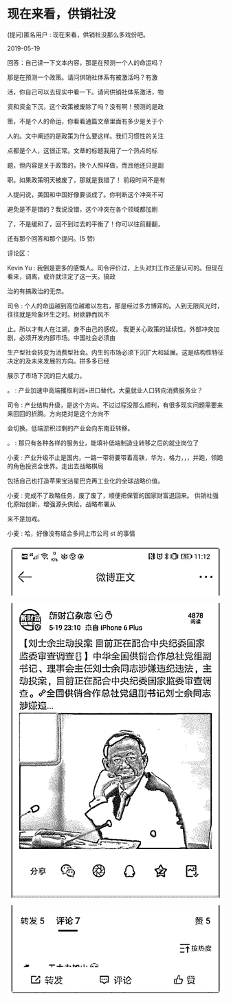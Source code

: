 # 现在来看，供销社没

(提问)匿名用户 : 现在来看，供销社没那么多戏份吧。

2019-05-19

回答：自己读一下文本内容，那是在预测一个人的命运吗？

那是在预测一个政策。请问供销社体系有被激活吗？有激

活，你自己可以去现实中看一下。请问供销社体系激活，物

资和资金下沉，这个政策被废除了吗？没有啊！预测的是政

策，不是个人的命运，你看看通篇文章里面有多少是关于个

人的。文中阐述的是政策为什么要这样。我们习惯性的关注

点都是个人，这很正常。文章的标题我用了一个热点的标

题，但内容是关于政策的，换个人照样做，而且他还只是副

职。如果政策明天被废了，那就是我错了！ 前段时间不是有

人提问说，美国和中国好像要谈成了。你判断这个冲突不可

避免是不是错的？我说没错，这个冲突在各个领域都加剧

了，不是缓和了，回不到过去的平衡了！你可以往前翻翻，

还有那个回答和那个提问。(5 赞)

评论区：

Kevin Yu : 我倒是更多的感慨人。司令评价过，上头对刘工作还是认可的。但现在看来，调离，或许就注定了这一天。搞政

治的有搞政治的无奈。

司令 : 个人的命运越到高位越难以左右，那是经过多方博弈的。人到无限风光时，往往就是险象环生之时。树欲静而风不

止。所以才有人在江湖，身不由己的感叹。 我更关心政策的延续性。外部冲突加剧，必须开发内部市场。中国社会必须由

生产型社会转变为消费型社会。内生的市场必须下沉扩大和延展。这是结构性特征决定的及未来发展的方向。拼多多已经

展示了市场下沉的巨大威力。

。 : 产业加速中高端攫取利润+进口替代，大量就业人口转向消费服务业？

司令 : 产业结构升级，是这个方向。不过过程没那么顺利，有很多现实问题需要来来回回的折腾。方向绝对是这个方向不

会切换。低端淤积过剩的产业会向东南亚转移。

。 : 那只有各种各样的服务业，能填补低端制造业转移之后的就业岗位了

小麦 : 产业升级不止是国内，一路一带将要带着高铁，华为，格力，，，并跑，领跑的角色投资全世界。走出去战略棋局

包括自己也打造苹果宝洁星巴克再工业化的全球战略价值。

小麦 : 完成不了政略任务，废了废了，顺便把保管的国家财富退回来。 供销社强化原始创新，增强源头供给，战略布署从

来不是加戏。

小麦 : 哈，好像没有结合多间上市公司 st 的事情

![image](img/Image_065.png)

![image](img/Image_066.png)

![image](img/Image_067.png)